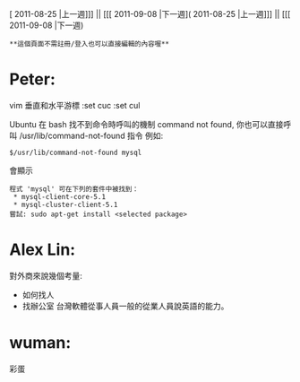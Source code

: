 [ 2011-08-25 |上一週]]] || [[[ 2011-09-08 |下一週]( 2011-08-25 |上一週]]] || [[[ 2011-09-08 |下一週)




    **這個頁面不需註冊/登入也可以直接編輯的內容喔**



# Peter:

vim 垂直和水平游標
:set cuc
:set cul

Ubuntu 在 bash 找不到命令時呼叫的機制 command not found, 你也可以直接呼叫 /usr/lib/command-not-found 指令
   例如: 

    $/usr/lib/command-not-found mysql

會顯示

    程式 'mysql' 可在下列的套件中被找到：
     * mysql-client-core-5.1
     * mysql-cluster-client-5.1
    嘗試: sudo apt-get install <selected package>


# Alex Lin:

對外商來說幾個考量:
* 如何找人
* 找辦公室
台灣軟體從事人員一般的從業人員說英語的能力。

# wuman:

彩蛋